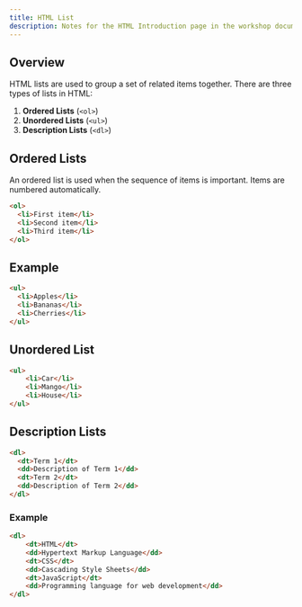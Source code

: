 ```yaml
---
title: HTML List
description: Notes for the HTML Introduction page in the workshop documentation site.
---
```


## Overview

HTML lists are used to group a set of related items together. There are three types of lists in HTML:

1. **Ordered Lists** (`<ol>`)
2. **Unordered Lists** (`<ul>`)
3. **Description Lists** (`<dl>`)

## Ordered Lists

An ordered list is used when the sequence of items is important. Items are numbered automatically.

```html
<ol>
  <li>First item</li>
  <li>Second item</li>
  <li>Third item</li>
</ol>
```

## Example
```html
<ul>
  <li>Apples</li>
  <li>Bananas</li>
  <li>Cherries</li>
</ul>
```

## Unordered List

```html
<ul>
    <li>Car</li>
    <li>Mango</li>
    <li>House</li>
</ul>

```

## Description Lists

```html
<dl>
  <dt>Term 1</dt>
  <dd>Description of Term 1</dd>
  <dt>Term 2</dt>
  <dd>Description of Term 2</dd>
</dl>
```
### Example
```html
<dl>
    <dt>HTML</dt>
    <dd>Hypertext Markup Language</dd>
    <dt>CSS</dt>
    <dd>Cascading Style Sheets</dd>
    <dt>JavaScript</dt>
    <dd>Programming language for web development</dd>
</dl>

```